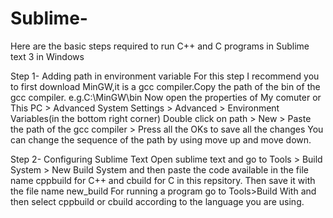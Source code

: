 # Sublime-
Here are the basic steps required to run C++ and C programs in Sublime text 3 in Windows

Step 1- Adding path in environment variable
For this step I recommend you to first download MinGW,it is a gcc compiler.Copy the path of the bin of the gcc compiler.
e.g.C:\MinGW\bin
Now open the properties of My comuter or This PC > Advanced System Settings > Advanced > Environment Variables(in the bottom right corner)
Double click on path > New > Paste the path of the gcc compiler > Press all the OKs to save all the changes
You can change the sequence of the path by using move up and move down.

Step 2- Configuring Sublime Text
Open sublime text and go to Tools > Build System > New Build System and then paste the code available in the file name cppbuild for C++ and cbuild for C in this repsitory.
Then save it with the file name new_build
For running a program go to Tools>Build With and then select cppbuild or cbuild according to the language you are using.
